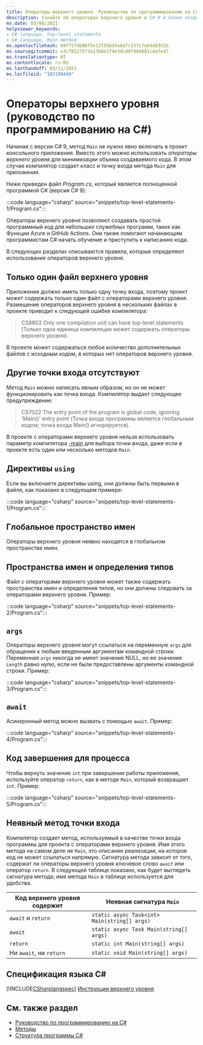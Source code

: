 ```yaml
---
title: Операторы верхнего уровня. Руководство по программированию на C#
description: Узнайте об операторах верхнего уровня в C# 9 и более поздних версиях.
ms.date: 03/08/2021
helpviewer_keywords:
- C# language, top-level statements
- C# language, Main method
ms.openlocfilehash: 69ff5fd606f5e12f55bd3e6dfc15fc7e64d8352b
ms.sourcegitcommit: e3cf8227573e13b8e1f4e3dc007404881cdafe47
ms.translationtype: HT
ms.contentlocale: ru-RU
ms.lasthandoff: 03/11/2021
ms.locfileid: "103190449"
---
```

# <a name="top-level-statements-c-programming-guide"></a>Операторы верхнего уровня (руководство по программированию на C#)

Начиная с версии C# 9, метод `Main` не нужно явно включать в проект консольного приложения. Вместо этого можно использовать *операторы верхнего уровня* для минимизации объема создаваемого кода. В этом случае компилятор создает класс и точку входа метода `Main` для приложения.

Ниже приведен файл *Program.cs*, который является полноценной программой C# (версия С# 9):

:::code language="csharp" source="snippets/top-level-statements-1/Program.cs":::

Операторы верхнего уровня позволяют создавать простой программный код для небольших служебных программ, таких как Функции Azure и GitHub Actions. Они также помогают начинающим программистам C# начать обучение и приступить к написанию кода.

В следующих разделах описываются правила, которые определяют использование операторов верхнего уровня.

## <a name="only-one-top-level-file"></a>Только один файл верхнего уровня

Приложение должно иметь только одну точку входа, поэтому проект может содержать только один файл с операторами верхнего уровня. Размещение операторов верхнего уровня в нескольких файлах в проекте приводит к следующей ошибке компилятора:

> CS8802 Only one compilation unit can have top-level statements (Только одна единица компиляции может содержать операторы верхнего уровня).

В проекте может содержаться любое количество дополнительных файлов с исходным кодом, в которых нет операторов верхнего уровня.

## <a name="no-other-entry-points"></a>Другие точки входа отсутствуют

Метод `Main` можно написать явным образом, но он не может функционировать как точка входа. Компилятор выдает следующее предупреждение:

> CS7022 The entry point of the program is global code; ignoring 'Main()' entry point (Точка входа программы является глобальным кодом; точка входа Main() игнорируется).

В проекте с операторами верхнего уровня нельзя использовать параметр компилятора [-main](../../language-reference/compiler-options/main-compiler-option.md) для выбора точки входа, даже если в проекте есть один или несколько методов `Main`.

## <a name="using-directives"></a>Директивы `using`

Если вы включаете директивы using, они должны быть первыми в файле, как показано в следующем примере:

:::code language="csharp" source="snippets/top-level-statements-1/Program.cs":::

## <a name="global-namespace"></a>Глобальное пространство имен

Операторы верхнего уровня неявно находятся в глобальном пространстве имен.

## <a name="namespaces-and-type-definitions"></a>Пространства имен и определения типов

Файл с операторами верхнего уровня может также содержать пространства имен и определения типов, но они должны следовать за операторами верхнего уровня. Пример:

:::code language="csharp" source="snippets/top-level-statements-2/Program.cs":::

## `args`

Операторы верхнего уровня могут ссылаться на переменную `args` для обращения к любым введенным аргументам командной строки. Переменная `args` никогда не имеет значение NULL, но ее значение `Length` равно нулю, если не были предоставлены аргументы командной строки. Пример:

:::code language="csharp" source="snippets/top-level-statements-3/Program.cs":::

## `await`

Асинхронный метод можно вызвать с помощью `await`. Пример:

:::code language="csharp" source="snippets/top-level-statements-4/Program.cs":::

## <a name="exit-code-for-the-process"></a>Код завершения для процесса

Чтобы вернуть значение `int` при завершении работы приложения, используйте оператор `return`, как в методе `Main`, который возвращает `int`. Пример:

:::code language="csharp" source="snippets/top-level-statements-5/Program.cs":::

## <a name="implicit-entry-point-method"></a>Неявный метод точки входа

Компилятор создает метод, используемый в качестве точки входа программы для проекта с операторами верхнего уровня. Имя этого метода на самом деле не `Main`, это описание реализации, на которое код не может ссылаться напрямую. Сигнатура метода зависит от того, содержат ли операторы верхнего уровня ключевое слово `await` или оператор `return`. В следующей таблице показано, как будет выглядеть сигнатура метода; имя метода `Main` в таблице используется для удобства.

| Код верхнего уровня содержит| Неявная сигнатура `Main`                    |
|------------------------|----------------------------------------------|
| `await` и `return`   | `static async Task<int> Main(string[] args)` |
| `await`                | `static async Task Main(string[] args)`      |
| `return`               | `static int Main(string[] args)`             |
| Ни `await`, ни `return` | `static void Main(string[] args)`            |

## <a name="c-language-specification"></a>Спецификация языка C#

[!INCLUDE[CSharplangspec](~/includes/csharplangspec-md.md)]
[Инструкции верхнего уровня](~/_csharplang/proposals/csharp-9.0/top-level-statements.md)

## <a name="see-also"></a>См. также раздел

- [Руководство по программированию на C#](../index.md)
- [Методы](../classes-and-structs/methods.md)
- [Структура программы C#](../inside-a-program/index.md)
